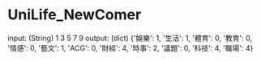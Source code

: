 # UniLife_NewComer

input: (String) 1 3 5 7 9
output: (dict)  {'娛樂': 1, '生活': 1, '體育': 0, '教育': 0, '情感': 0, '藝文': 1, 'ACG': 0, '財經': 4, '時事': 2, '議題': 0, '科技': 4, '職場': 4}
